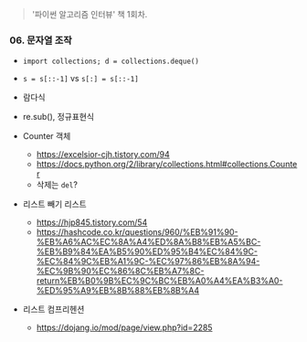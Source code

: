 > '파이썬 알고리즘 인터뷰' 책 1회차.

### 06. 문자열 조작

* `import collections; d = collections.deque()`

* `s = s[::-1]` vs `s[:] = s[::-1]`

* 람다식

* re.sub(), 정규표현식
* Counter 객체
    * https://excelsior-cjh.tistory.com/94
    * https://docs.python.org/2/library/collections.html#collections.Counter
    * 삭제는 `del`?
* 리스트 빼기 리스트
    * https://hjp845.tistory.com/54
    * https://hashcode.co.kr/questions/960/%EB%91%90-%EB%A6%AC%EC%8A%A4%ED%8A%B8%EB%A5%BC-%EB%B9%84%EA%B5%90%ED%95%B4%EC%84%9C-%EC%84%9C%EB%A1%9C-%EC%97%86%EB%8A%94-%EC%9B%90%EC%86%8C%EB%A7%8C-return%EB%B0%9B%EC%9C%BC%EB%A0%A4%EA%B3%A0-%ED%95%A9%EB%8B%88%EB%8B%A4
* 리스트 컴프리헨션
    * https://dojang.io/mod/page/view.php?id=2285